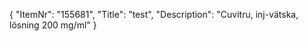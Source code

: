 {
  "ItemNr": "155681",
  "Title": "test",
  "Description": "Cuvitru, inj-vätska, lösning 200 mg/ml"
}